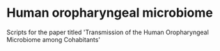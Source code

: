 # Human oropharyngeal microbiome
Scripts for the paper titled 'Transmission of the Human Oropharyngeal Microbiome among Cohabitants'
